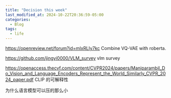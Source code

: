 ```yaml
---
title: "Decision this week"
last_modified_at: 2024-10-22T20:36:59-05:00
categories:
  - Blog
tags:
  - life
---
```

https://openreview.net/forum?id=mlxRLIy7kc
Combine VQ-VAE with roberta. 

https://github.com/jingyi0000/VLM_survey 
vlm survey

https://openaccess.thecvf.com/content/CVPR2024/papers/Maniparambil_Do_Vision_and_Language_Encoders_Represent_the_World_Similarly_CVPR_2024_paper.pdf 
CLIP 的可解释性

为什么语言模型可以压的那么小
